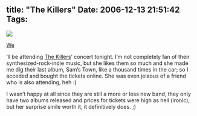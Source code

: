 title: "The Killers"
Date: 2006-12-13 21:51:42
Tags: 
---
<p><img src="http://www.smh.com.au/ffximage/2006/10/09/killers91006_wideweb__470x285,0.jpg"/></p>
<a target="_blank" href="http://www.maggit.com.mx">We</a><p>&#8216;ll be attending <a target="_blank" href="http://en.wikipedia.org/wiki/The_Killers_(band)">The Killers</a>&#8217; concert tonight. I&#8217;m not completely fan of their synthesized-rock-indie music, but she likes them so much and she made me dig their last album, Sam&#8217;s Town, like a thousand times in the car; so I acceded and bought the tickets online. She was even jelaous of a friend who is also attending, heh :)

I wasn&#8217;t happy at all since they are still a more or less new band, they only have two albums released and prices for tickets were high as hell (ironic), but her surprise smile worth it, it definitively does. ;) </p>
